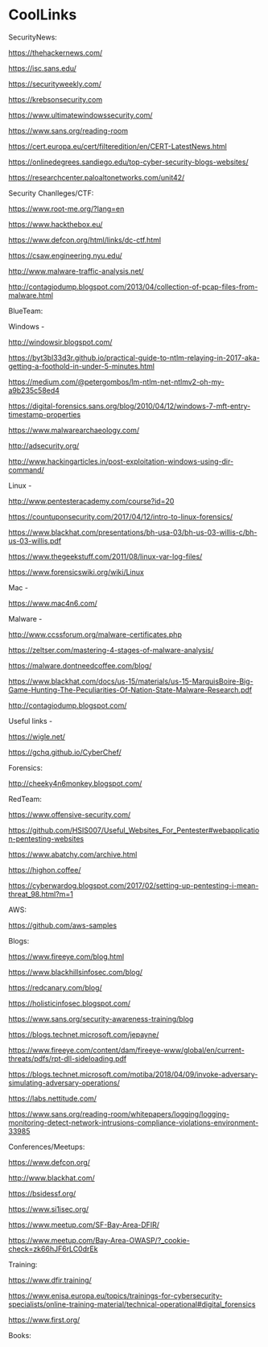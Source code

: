 # CoolLinks

SecurityNews:

https://thehackernews.com/

https://isc.sans.edu/

https://securityweekly.com/

https://krebsonsecurity.com

https://www.ultimatewindowssecurity.com/

https://www.sans.org/reading-room

https://cert.europa.eu/cert/filteredition/en/CERT-LatestNews.html

https://onlinedegrees.sandiego.edu/top-cyber-security-blogs-websites/

https://researchcenter.paloaltonetworks.com/unit42/





Security Chanlleges/CTF:

https://www.root-me.org/?lang=en

https://www.hackthebox.eu/

https://www.defcon.org/html/links/dc-ctf.html

https://csaw.engineering.nyu.edu/

http://www.malware-traffic-analysis.net/

http://contagiodump.blogspot.com/2013/04/collection-of-pcap-files-from-malware.html




BlueTeam:

Windows -

http://windowsir.blogspot.com/

https://byt3bl33d3r.github.io/practical-guide-to-ntlm-relaying-in-2017-aka-getting-a-foothold-in-under-5-minutes.html

https://medium.com/@petergombos/lm-ntlm-net-ntlmv2-oh-my-a9b235c58ed4

https://digital-forensics.sans.org/blog/2010/04/12/windows-7-mft-entry-timestamp-properties

https://www.malwarearchaeology.com/

http://adsecurity.org/

http://www.hackingarticles.in/post-exploitation-windows-using-dir-command/







Linux - 

http://www.pentesteracademy.com/course?id=20

https://countuponsecurity.com/2017/04/12/intro-to-linux-forensics/

https://www.blackhat.com/presentations/bh-usa-03/bh-us-03-willis-c/bh-us-03-willis.pdf

https://www.thegeekstuff.com/2011/08/linux-var-log-files/

https://www.forensicswiki.org/wiki/Linux


Mac - 

https://www.mac4n6.com/


Malware - 

http://www.ccssforum.org/malware-certificates.php

https://zeltser.com/mastering-4-stages-of-malware-analysis/

https://malware.dontneedcoffee.com/blog/

https://www.blackhat.com/docs/us-15/materials/us-15-MarquisBoire-Big-Game-Hunting-The-Peculiarities-Of-Nation-State-Malware-Research.pdf

http://contagiodump.blogspot.com/

Useful links - 

https://wigle.net/

https://gchq.github.io/CyberChef/






Forensics:

http://cheeky4n6monkey.blogspot.com/



RedTeam:

https://www.offensive-security.com/

https://github.com/HSIS007/Useful_Websites_For_Pentester#webapplication-pentesting-websites

https://www.abatchy.com/archive.html

https://highon.coffee/

https://cyberwardog.blogspot.com/2017/02/setting-up-pentesting-i-mean-threat_98.html?m=1




AWS:

https://github.com/aws-samples





Blogs:

https://www.fireeye.com/blog.html

https://www.blackhillsinfosec.com/blog/

https://redcanary.com/blog/

https://holisticinfosec.blogspot.com/

https://www.sans.org/security-awareness-training/blog

https://blogs.technet.microsoft.com/jepayne/

https://www.fireeye.com/content/dam/fireeye-www/global/en/current-threats/pdfs/rpt-dll-sideloading.pdf

https://blogs.technet.microsoft.com/motiba/2018/04/09/invoke-adversary-simulating-adversary-operations/

https://labs.nettitude.com/

https://www.sans.org/reading-room/whitepapers/logging/logging-monitoring-detect-network-intrusions-compliance-violations-environment-33985


Conferences/Meetups:

https://www.defcon.org/

http://www.blackhat.com/

https://bsidessf.org/

https://www.si1isec.org/

https://www.meetup.com/SF-Bay-Area-DFIR/

https://www.meetup.com/Bay-Area-OWASP/?_cookie-check=zk66hJF6rLC0drEk


Training:

https://www.dfir.training/

https://www.enisa.europa.eu/topics/trainings-for-cybersecurity-specialists/online-training-material/technical-operational#digital_forensics

https://www.first.org/



Books:










